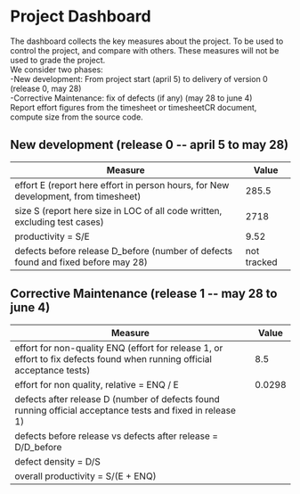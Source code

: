 # Project Dashboard

The dashboard collects the key measures about the project.
To be used to control the project, and compare with others. These measures will not be used to grade the project. <br>
We consider two phases: <br>
-New development: From project start (april 5) to delivery of version 0 (release 0, may 28) <br>
-Corrective Maintenance: fix of defects (if any)  (may 28 to june 4)   <br>
Report effort figures from the timesheet or timesheetCR document, compute size from the source code.

## New development (release 0  -- april 5 to may 28)
| Measure| Value |
|---|---|
|effort E (report here effort in person hours, for New development, from timesheet)  | 285.5|
|size S (report here size in LOC of all code written, excluding test cases)  | 2718 |
|productivity = S/E | 9.52 |
|defects before release D_before (number of defects found and fixed before may 28) | not tracked |




## Corrective Maintenance (release 1 -- may 28 to june 4)

| Measure | Value|
|---|---|
| effort for non-quality ENQ (effort for release 1, or effort to fix defects found when running official acceptance tests) | 8.5 |
| effort for non quality, relative = ENQ / E | 0.0298 |
|defects after release D (number of defects found running official acceptance tests and  fixed in release 1) ||
| defects before release vs defects after release = D/D_before ||
|defect density = D/S||
|overall productivity = S/(E + ENQ)||
